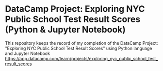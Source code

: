 # DataCamp Project: Exploring NYC Public School Test Result Scores (Python & Jupyter Notebook)
This repository keeps the record of my completion of the DataCamp Project: "Exploring NYC Public School Test Result Scores" using Python language and Jupyter Notebook
https://app.datacamp.com/learn/projects/exploring_nyc_public_school_test_result_scores
